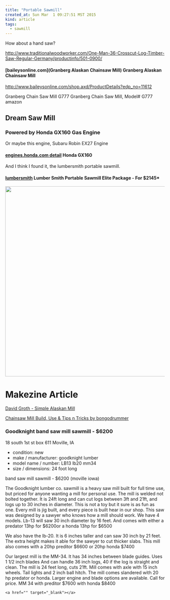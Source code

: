 ```yaml
---
title: "Portable Sawmill"
created_at: Sun Mar  1 09:27:51 MST 2015
kind: article
tags:
  - sawmill
---
```


How about a hand saw?

http://www.traditionalwoodworker.com/One-Man-36-Crosscut-Log-Timber-Saw-Regular-Germany/productinfo/501-0900/

#### [baileysonline.com](Granberg Alaskan Chainsaw Mill) Granberg Alaskan Chainsaw Mill

http://www.baileysonline.com/shop.axd/ProductDetails?edp_no=11612


Granberg Chain Saw Mill G777
Granberg Chain Saw Mill, Model# G777
amazon 

## Dream Saw Mill

### Powered by Honda GX160 Gas Engine

Or maybe this engine,
Subaru Robin EX27 Engine

#### [engines.honda.com detail](http://engines.honda.com/models/model-detail/gx160) Honda GX160

And I think I found it, the lumbersmith portable sawmill.

#### [lumbersmith](http://www.lumbersmith.com/) Lumber Smith Portable Sawmill Elite Package - For $2145*

<img src="/assets/images/lumbersmith-sawmill-1.jpg" width="600px">

# Makezine Article

<a href="http://makezine.com/2015/09/19/turning-a-log-into-a-wood-pile-with-a-simple-alaskan-mill/" target="_blank">David Groth - Simple Alaskan Mill</a>

<a href="http://www.instructables.com/id/Chainsaw-Mill-Build-Use-Tips-n-Tricks/" target="_blank">Chainsaw Mill Build, Use & Tips n Tricks by bongodrummer</a>

### Goodknight band saw mill sawmill - $6200

18 south 1st st 
box 611
Moville, IA

* condition: new
* make / manufacturer: goodknight lumber
* model name / number: LB13 lb20 mm34
* size / dimensions: 24 foot long

band saw mill sawmill - $6200 (moville iowa)

The Goodknight lumber co. sawmill is a heavy saw mill built for full
time use, but priced for anyone wanting a mill for personal use. The
mill is welded not bolted together. It is 24ft long and can cut logs
between 3ft and 21ft, and logs up to 30 inches in diameter. This is not
a toy but it sure is as fun as one. Every mill is jig built, and every
piece is built hear in our shop. This saw was designed by a sawyer who
knows how a mill should work. We have 4 models.  Lb-13 will saw 30 inch
diameter by 16 feet. And comes with either a predator 13hp for $6200or
a honda 13hp for $6500

We also have the lb-20. It is 6 inches taller and can saw 30 inch by
21 feet. The extra height makes it able for the sawyer to cut thicker
slabs. This mill also comes with a 20hp preditor $6600 or 20hp honda $7400

Our largest mill is the MM-34. It has 34 inches between blade guides. Uses
1 1/2 inch blades And can handle 36 inch logs, 40 if the log is straight
and clean. The mill is 24 feet long, cuts 21ft. Mill comes with axle
with 15 inch wheels. Tail lights and 2 inch ball hitch. The mill comes
slandered with 20 hp predator or honda. Larger engine and blade options
are available. Call for price.  MM 34 with preditor $7600 with honda $8400


~~~~~~~~~~~~~~
<a href="" target="_blank"></a>
~~~~~~~~~~~~~~

